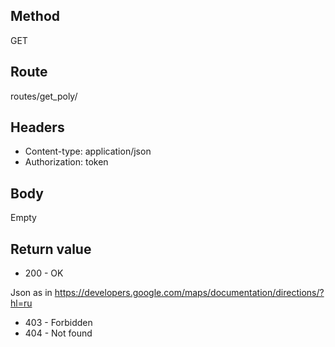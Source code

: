 ## Method ##

GET

## Route ##

routes/get_poly/<id>

## Headers ##

* Content-type: application/json
* Authorization: token

## Body ##

Empty

## Return value ##

* 200 - OK

Json as in https://developers.google.com/maps/documentation/directions/?hl=ru

* 403 - Forbidden
* 404 - Not found